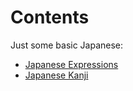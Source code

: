# Contents
Just some basic Japanese:

- [Japanese Expressions](expressions.md)
- [Japanese Kanji](kanji.md)
